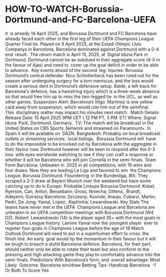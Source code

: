 # HOW-TO-WATCH-Borussia-Dortmund-and-FC-Barcelona-UEFA


It is already 14 April 2025, and Borussia Dortmund and FC Barcelona have already faced each other in the first leg of their UEFA Champions League Quarter Final tie. Played on 9 April 2025, at the Estadi Olímpic Lluís Companys in Barcelona, Barcelona dominated against Dortmund with a 0-4 end result. ​
The return match is April 15, 2025, at Signal Iduna Park in Dortmund. Dortmund cannot be as subdued in their aggregate score (4-0 in the favour of Ajax) and need to cover up the goal deficit in order to be able to advance. ​
Key events ahead of the second leg:
Injuries: Borussia Dortmund’s central defender Nico Schlotterbeck has been ruled out for the season after undergoing surgery for a torn meniscus, and the loss would create a serious dent in Dortmund’s defensive setup. Balde, a left-back for Barcelona's defence, has a hamstring injury which is a three-week absence so that would free him up to miss the two-legged tie in the UCL, as well as other games. ​
Suspensiоn Alert: Barcelona’s Iñigo Martínez is one yellow card away fгom suspension, which would rule him out of the semifinal. This disciplinary matter may impact his minutes next match. ​
Match Details:
Release Date: 15 April 2025 9PM CET ( ​12 PM PT, 3 PM ET)
Where: Signal Iduna Park, Dortmund, Germany. ​
TV: The match will be broadcast in the United States on CBS Sports Network and streamed on Paramount+. In Spain it will be available on DAZN. Bangladesh: Probably on local broadcast outlets or streaming services; local listings. ​
Borussia Dortmund will have to do the impossible to be knocked out by Barcelona with the aggregate in their favour now. Dortmund however will be keen to respond after the 0-3 loss with eyes worldwide watching to see if they can craft a response or whether it will be Barcelona who will join Cornellà in the semi-finals.
Team Form
Barcelona: Unbeaten in 2025 in all competitions, with 19 wins and four draws. Now they are leading La Liga and favored to win the Champions League.
Borussia Dortmund: Floundering in the Bundesliga, 8th. They scraped a 2-2 draw at Bayern Munich over the weekend but have some catching up to do in Europe.
Probable Lineups
Borussia Dortmund:
Kobel; Ryerson, Can, Anton, Bensebaini; Gross, Nmecha; Gittens, Brandt, Adeyemi; Guirassy
Barcelona:
Szczesny; Kounde, Araujo, Cubarsi, Martin; Pedri, De Jong; Yamal, Lopez, Raphinha; Lewandowski.
Key Stats
The teams have never met in the UEFA Champions League and Barcelona are unbeaten in six UEFA competition meetings with Borussia Dortmund (W4 D2).
Robert Lewandowski (14) is the player aged 35+ with the most goals in Champions League history.
Lamine Yamal now the youngest player ever to register four goals in Champions League before the age of 18
Match Outlook
Dortmund will need to put in a superhuman effort to cross the finish line. An early goal would tip the momentum in their favour but it will be tough to breach a stolid Barcelona defence. Barcelona, for their part, should neither only be able to rotate their team but also conform to the pressing and high attacking game they play to comfortably advance into the semi-finals.
Predictions
With Barcelona’s form, and overall advantage:
Most Likely Outcome: Barcelona win/draw
Betting Tips: Handicap Barcelona -1 Or Both To Score Yes
